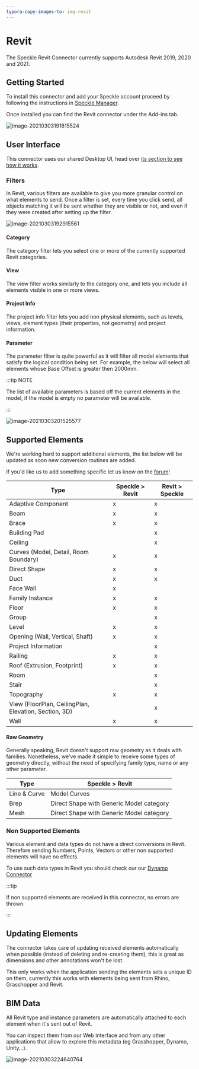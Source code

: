 ```yaml
---
typora-copy-images-to: img-revit
---
```


# Revit

The Speckle Revit Connector currently supports Autodesk Revit 2019, 2020 and 2021.

## Getting Started

To install this connector and add your Speckle account proceed by following the instructions in [Speckle Manager](/user/manager).

Once installed you can find the Revit connector under the Add-ins tab.

![image-20210303191815524](./img-revit/image-20210303191815524.png)

## User Interface

This connector uses our shared Desktop UI, head over [its section to see how it works](/user/ui).

### Filters

In Revit, various filters are available to give you more granular control on what elements to send. Once a filter is set, every time you click send, all objects matching it will be sent whether they are visible or not, and even if they were created after setting up the filter.

![image-20210303192915561](./img-revit/image-20210303192915561.png)

#### Category

The category filter lets you select one or more of the currently supported Revit categories.

#### View

The view filter works similarly to the category one, and lets you include all elements visible in one or more views.

#### Project Info

The project info filter lets you add non physical elements, such as levels, views, element types (their properties, not geometry) and project information.

#### Parameter

The parameter filter is quite powerful as it will filter all model elements that satisfy the logical condition being set. For example, the below will select all elements whose Base Offset is greater then 2000mm.

:::tip NOTE

The list of available parameters is based off the current elements in the model, if the model is empty no parameter will be available.

:::

![image-20210303201525577](./img-revit/image-20210303201525577.png)

## Supported Elements

We're working hard to support additional elements, the list below will be updated as soon new conversion routines are added.

If you'd like us to add something specific let us know on the [forum](https://speckle.community/t/speckle-unity-2-0-feedback-wanted/1108)!

| Type                                                  | Speckle > Revit | Revit > Speckle |
| ----------------------------------------------------- | --------------- | --------------- |
| Adaptive Component                                    | x               | x               |
| Beam                                                  | x               | x               |
| Brace                                                 | x               | x               |
| Building Pad                                          |                 | x               |
| Ceiling                                               |                 | x               |
| Curves (Model, Detail, Room Boundary)                 | x               | x               |
| Direct Shape                                          | x               | x               |
| Duct                                                  | x               | x               |
| Face Wall                                             | x               |                 |
| Family Instance                                       | x               | x               |
| Floor                                                 | x               | x               |
| Group                                                 |                 | x               |
| Level                                                 | x               | x               |
| Opening (Wall, Vertical, Shaft)                       | x               | x               |
| Project Information                                   |                 | x               |
| Railing                                               | x               | x               |
| Roof (Extrusion, Footprint)                           | x               | x               |
| Room                                                  |                 | x               |
| Stair                                                 |                 | x               |
| Topography                                            | x               | x               |
| View (FloorPlan, CeilingPlan, Elevation, Section, 3D) |                 | x               |
| Wall                                                  | x               | x               |

#### Raw Geometry

Generally speaking, Revit doesn't support raw geometry as it deals with families. Nonetheless, we've made it simple to receive some types of geometry directly, without the need of specifying family type, name or any other parameter.

| Type         | Speckle > Revit                          |
| ------------ | ---------------------------------------- |
| Line & Curve | Model Curves                             |
| Brep         | Direct Shape with Generic Model category |
| Mesh         | Direct Shape with Generic Model category |

### Non Supported Elements

Various element and data types do not have a direct conversions in Revit. Therefore sending Numbers, Points, Vectors or other non supported elements will have no effects.

To use such data types in Revit you should check our our [Dynamo Connector](/user/dynamo)

:::tip

If non supported elements are received in this connector, no errors are thrown.

:::

## Updating Elements

The connector takes care of updating received elements automatically when possible (instead of deleting and re-creating them), this is great as dimensions and other annotations won't be lost.

This only works when the application sending the elements sets a unique ID on them, currently this works with elements being sent from Rhino, Grasshopper and Revit.

## BIM Data

All Revit type and instance parameters are automatically attached to each element when it's sent out of Revit.

You can inspect them from our Web interface and from any other applications that allow to explore this metadata (eg Grasshopper, Dynamo, Unity...).

![image-20210303224640764](./img-revit/image-20210303224640764.png)
